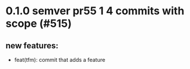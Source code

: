 # 0.1.0 semver pr55 1 4 commits with scope (#515)

## new features:
* feat(tfm): commit that adds a feature

